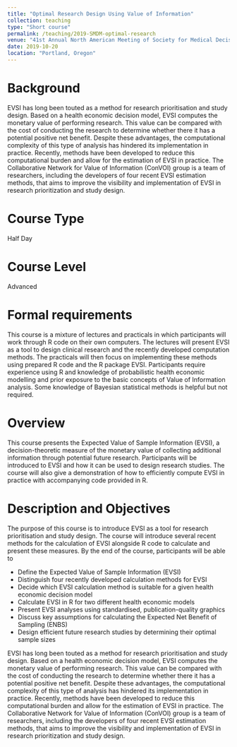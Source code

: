 ```yaml
---
title: "Optimal Research Design Using Value of Information"
collection: teaching
type: "Short course"
permalink: /teaching/2019-SMDM-optimal-research
venue: "41st Annual North American Meeting of Society for Medical Decision Making (SMDM)"
date: 2019-10-20
location: "Portland, Oregon"
---
```


Background
======
EVSI has long been touted as a method for research prioritisation and study design. Based on a health economic decision model, EVSI computes the monetary value of performing research. This value can be compared with the cost of conducting the research to determine whether there it has a potential positive net benefit. Despite these advantages, the computational complexity of this type of analysis has hindered its implementation in practice. Recently, methods have been developed to reduce this computational burden and allow for the estimation of EVSI in practice. The Collaborative Network for Value of Information (ConVOI) group is a team of researchers, including the developers of four recent EVSI estimation methods, that aims to improve the visibility and implementation of EVSI in research prioritization and study design.


Course Type
======
Half Day


Course Level
======
Advanced


Formal requirements
======
This course is a mixture of lectures and practicals in which participants will work through R code on their own computers. The lectures will present EVSI as a tool to design clinical research and the recently developed computation methods. The practicals will then focus on implementing these methods using prepared R code and the R package EVSI. Participants require experience using R and knowledge of probabilistic health economic modelling and prior exposure to the basic concepts of Value of Information analysis. Some knowledge of Bayesian statistical methods is helpful but not required.

Overview
======
This course presents the Expected Value of Sample Information (EVSI), a decision-theoretic measure of the monetary value of collecting additional information through potential future research. Participants will be introduced to EVSI and how it can be used to design research studies. The course will also give a demonstration of how to efficiently compute EVSI in practice with accompanying code provided in R.


Description and Objectives 
======
The purpose of this course is to introduce EVSI as a tool for research prioritisation and study design. The course will introduce several recent methods for the calculation of EVSI alongside R code to calculate and present these measures. By the end of the course, participants will be able to
* Define the Expected Value of Sample Information (EVSI)
* Distinguish four recently developed calculation methods for EVSI
* Decide which EVSI calculation method is suitable for a given health economic decision model
* Calculate EVSI in R for two different health economic models
* Present EVSI analyses using standardised, publication-quality graphics
* Discuss key assumptions for calculating the Expected Net Benefit of Sampling (ENBS)
* Design efficient future research studies by determining their optimal sample sizes

EVSI has long been touted as a method for research prioritisation and study design. Based on a health economic decision model, EVSI computes the monetary value of performing research. This value can be compared with the cost of conducting the research to determine whether there it has a potential positive net benefit. Despite these advantages, the computational complexity of this type of analysis has hindered its implementation in practice. Recently, methods have been developed to reduce this computational burden and allow for the estimation of EVSI in practice. The Collaborative Network for Value of Information (ConVOI) group is a team of researchers, including the developers of four recent EVSI estimation methods, that aims to improve the visibility and implementation of EVSI in research prioritization and study design.

